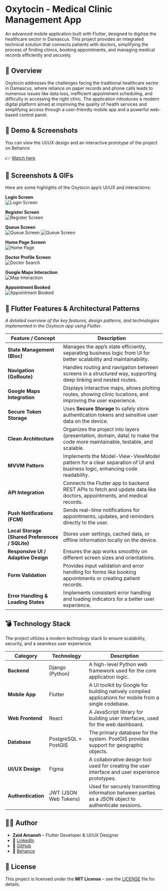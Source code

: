 # Oxytocin - Medical Clinic Management App

An advanced mobile application built with Flutter, designed to digitize the healthcare sector in Damascus. This project provides an integrated technical solution that connects patients with doctors, simplifying the process of finding clinics, booking appointments, and managing medical records efficiently and securely.

## 🌟 Overview

Oxytocin addresses the challenges facing the traditional healthcare sector in Damascus, where reliance on paper records and phone calls leads to numerous issues like data loss, inefficient appointment scheduling, and difficulty in accessing the right clinic. The application introduces a modern digital platform aimed at improving the quality of health services and simplifying access through a user-friendly mobile app and a powerful web-based control panel.

## 🎥 Demo & Screenshots

You can view the UI/UX design and an interactive prototype of the project on Behance

👉 [Watch here](https://www.behance.net/gallery/234136599/Medical-Appointment-Booking-App-Mobile-UIUX-Design)

## 🎨 Screenshots & GIFs

Here are some highlights of the Oxytocin app’s UI/UX and interactions:

**Login Screen**  
![Login Screen](https://github.com/Zaid-Amaneh/Oxytocin/blob/main/screenshots/login.png)

**Register Screen**  
![Register Screen](https://github.com/Zaid-Amaneh/Oxytocin/blob/main/screenshots/register.png)

**Queue Screen**  
![Queue Screen](https://github.com/Zaid-Amaneh/Oxytocin/blob/main/screenshots/queue1.png)
![Queue Screen](https://github.com/Zaid-Amaneh/Oxytocin/blob/main/screenshots/queue2.png)

**Home Page Screen**  
![Home Page](https://github.com/Zaid-Amaneh/Oxytocin/blob/main/screenshots/homePage.png)

**Doctor Profile Screen**  
![Doctor Search](https://github.com/Zaid-Amaneh/Oxytocin/blob/main/screenshots/doctorProfile.png)

**Google Maps Interaction**  
![Map Interaction](https://github.com/Zaid-Amaneh/Oxytocin/blob/main/screenshots/googleMapsInteraction.png)

**Appointment Booked**  
![Appointment Booked](https://github.com/Zaid-Amaneh/Oxytocin/blob/main/screenshots/appointmentBooked.png)


## 🚀 Flutter Features & Architectural Patterns

*A detailed overview of the key features, design patterns, and technologies implemented in the Oxytocin app using Flutter.*

| Feature / Concept | Description |
| --- | --- |
| **State Management (Bloc)** | Manages the app’s state efficiently, separating business logic from UI for better scalability and maintainability. |
| **Navigation (GoRoute)** | Handles routing and navigation between screens in a structured way, supporting deep linking and nested routes. |
| **Google Maps Integration** | Displays interactive maps, allows plotting routes, showing clinic locations, and improving the user experience. |
| **Secure Token Storage** | Uses **Secure Storage** to safely store authentication tokens and sensitive user data on the device. |
| **Clean Architecture** | Organizes the project into layers (presentation, domain, data) to make the code more maintainable, testable, and scalable. |
| **MVVM Pattern** | Implements the Model-View-ViewModel pattern for a clear separation of UI and business logic, enhancing code readability. |
| **API Integration** | Connects the Flutter app to backend REST APIs to fetch and update data like doctors, appointments, and medical records. |
| **Push Notifications (FCM)** | Sends real-time notifications for appointments, updates, and reminders directly to the user. |
| **Local Storage (Shared Preferences / SQLite)** | Stores user settings, cached data, or offline information locally on the device. |
| **Responsive UI / Adaptive Design** | Ensures the app works smoothly on different screen sizes and orientations. |
| **Form Validation** | Provides input validation and error handling for forms like booking appointments or creating patient records. |
| **Error Handling & Loading States** | Implements consistent error handling and loading indicators for a better user experience. |

## 💣 Technology Stack

The project utilizes a modern technology stack to ensure scalability, security, and a seamless user experience.

| Category | Technology | Description |
| --- | --- | --- |
| **Backend** | Django (Python) | A high-level Python web framework used for the core application logic. |
| **Mobile App** | Flutter | A UI toolkit by Google for building natively compiled applications for mobile from a single codebase. |
| **Web Frontend** | React | A JavaScript library for building user interfaces, used for the web dashboard. |
| **Database** | PostgreSQL + PostGIS | The primary database for the system. PostGIS provides support for geographic objects. |
| **UI/UX Design** | Figma | A collaborative design tool used for creating the user interface and user experience prototypes. |
| **Authentication** | JWT (JSON Web Tokens) | Used for securely transmitting information between parties as a JSON object to authenticate sessions. |

## 👨‍💻 Author

- **Zaid Amaneh** – Flutter Developer & UI/UX Designer
- 💼 [LinkedIn](www.linkedin.com/in/zaidamaneh)
- 🐙 [GitHub](https://github.com/zaid-amaneh)
- 🎨 [Behance](https://www.behance.net/zaidamaneh)

## 📄 License

This project is licensed under the **MIT License** – see the [LICENSE](LICENSE) file for details.

